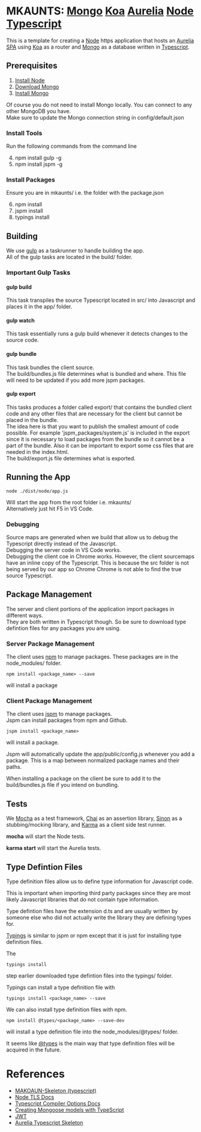 # MKAUNTS: [Mongo](https://www.mongodb.com/) [Koa](http://koajs.com/) [Aurelia](http://aurelia.io/) [Node](https://nodejs.org/en/) [Typescript](https://www.typescriptlang.org/)

This is a template for creating a [Node](https://nodejs.org/en/) https application that hosts an [Aurelia](http://aurelia.io/) [SPA](https://en.wikipedia.org/wiki/Single-page_application) using [Koa](http://koajs.com/) as a router and [Mongo](https://www.mongodb.com/) as a database written in [Typescript](https://www.typescriptlang.org/).

## Prerequisites

1. [Install Node](https://nodejs.org)
2. [Download Mongo](https://www.mongodb.com/download-center?jmp=nav#community)
3. [Install Mongo](https://docs.mongodb.com/manual/administration/install-community/)

Of course you do not need to install Mongo locally. You can connect to any other MongoDB you have. <br>
Make sure to update the Mongo connection string in config/default.json

### Install Tools

Run the following commands from the command line

4. npm install gulp -g
5. npm install jspm -g

### Install Packages
Ensure you are in mkaunts/ i.e. the folder with the package.json

6. npm install
7. jspm install
8. typings install

## Building
We use [gulp](http://gulpjs.com/) as a taskrunner to handle building the app. <br>
All of the gulp tasks are located in the build/ folder. <br>

### Important Gulp Tasks
#### gulp build
This task transpiles the source Typescript located in src/ into Javascript and places it in the app/ folder.

#### gulp watch
This task essentially runs a gulp build whenever it detects changes to the source code.

#### gulp bundle
This task bundles the client source. <br>
The build/bundles.js file determines what is bundled and where. This file will need to be updated if you add more jspm packages.

#### gulp export
This tasks produces a folder called export/ that contains the bundled client code and any other files that are necessary for the client but cannot be placed in the bundle. <br>
The idea here is that you want to publish the smallest amount of code possible.
For example 'jspm_packages/system.js' is included in the export since it is necessary to load packages from the bundle so it cannot be a part of the bundle.
Also it can be important to export some css files that are needed in the index.html.<br>
The build/export.js file determines what is exported.

## Running the App
    node ./dist/node/app.js
Will start the app from the root folder i.e. mkaunts/ <br>
Alternatively just hit F5 in VS Code.

### Debugging
Source maps are generated when we build that allow us to debug the Typescript directly instead of the Javascript. <br>
Debugging the server code in VS Code works. <br>
Debugging the client coe in Chrome works. However, the client sourcemaps have an inline copy of the Typescript. This is because the src folder is not being served by our app so Chrome Chrome is not able to find the true source Typescript.<br>

## Package Management

The server and client portions of the application import packages in different ways. <br>
They are both written in Typescript though. So be sure to download type defintion files for any packages you are using.

### Server Package Management
The client uses [npm](https://www.npmjs.com/) to manage packages. These packages are in the node_modules/ folder.

    npm install <package_name> --save 
will install a package

### Client Package Management
The client uses [jspm](http://jspm.io/) to manage packages. <br>
Jspm can install packages from npm and Github.

    jspm install <package_name>
will install a package.

Jspm will automatically update the app/public/config.js whenever you add a package.
This is a map between normalized package names and their paths. <br>

When installing a package on the client be sure to add it to the build/bundles.js file if you intend on bundling.

## Tests

We [Mocha](https://mochajs.org/) as a test framework, [Chai](http://chaijs.com/) as an assertion library, [Sinon](http://sinonjs.org/) as a stubbing/mocking library, and [Karma](http://karma-runner.github.io/1.0/index.html) as a client side test runner.

**mocha** will start the Node tests.

**karma start** will start the Aurelia tests.

## Type Defintion Files
Type definition files allow us to define type information for Javascript code.

This is important when importing third party packages since they are most likely Javascript libraries that do not contain type information.

Type defintion files have the extension d.ts and are usually written by someone else who did not actually write the library they are defining types for.

[Typings](https://github.com/typings/typings) is similar to jspm or npm except that it is just for installing type definition files.

The

    typings install
step earlier downloaded type defintion files into the typings/ folder.

Typings can install a type definition file with

    typings install <package_name> --save

We can also install type definition files with npm.

    npm install @types/<package_name> --save-dev

will install a type definition file into the node_modules/@types/ folder.

It seems like [@types](https://www.npmjs.com/~types) is the main way that type definition files will be acquired in the future.

# References

* [MAKOAUN-Skeleton (typescript)](https://github.com/vogelrh/makoaun-skeleton)
* [Node TLS Docs](https://nodejs.org/api/tls.html)
* [Typescript Compiler Options Docs](https://www.typescriptlang.org/docs/handbook/compiler-options.html)
* [Creating Mongoose models with TypeScript](https://github.com/Appsilon/styleguide/wiki/mongoose-typescript-models)
* [JWT](https://jwt.io/introduction/)
* [Aurelia Typescript Skeleton](https://github.com/aurelia/skeleton-navigation/tree/master/skeleton-typescript)
